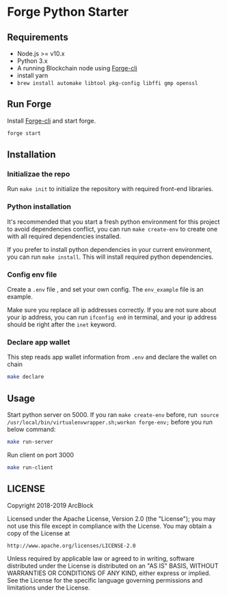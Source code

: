 # Forge Python Starter

## Requirements

- Node.js >= v10.x
- Python 3.x
- A running Blockchain node using [Forge-cli](https://docs.arcblock.io/forge/latest/tools/forge_cli.html)
- install yarn
- `brew install automake libtool pkg-config libffi gmp openssl`

## Run Forge
Install [Forge-cli](https://docs.arcblock.io/forge/latest/tools/forge_cli.html) and start forge.
```bash
forge start
```

## Installation

### Initializae the repo

Run `make init` to initialize the repository with required front-end libraries.

### Python installation

It's recommended that you start a fresh python environment for this project to avoid dependencies conflict, you can run `make create-env` to create one with all required dependencies installed.

If you prefer to install python dependencies in your current environment, you can run `make install`. This will install required python dependencies.

### Config env file

Create a `.env` file , and set your own config. The `env_example` file is an example.

Make sure you replace all ip addresses correctly. If you are not sure about your ip address, you can run `ifconfig en0` in terminal, and your ip address should be right after the `inet` keyword.

### Declare app wallet

This step reads app wallet information from `.env` and declare the wallet on chain

```bash
make declare
```

## Usage

Start python server on 5000. If you ran `make create-env` before, run` source /usr/local/bin/virtualenvwrapper.sh;workon forge-env;` before you run below command:

```bash
make run-server
```

Run client on port 3000

```bash
make run-client
```

## LICENSE

Copyright 2018-2019 ArcBlock

Licensed under the Apache License, Version 2.0 (the "License");
you may not use this file except in compliance with the License.
You may obtain a copy of the License at

    http://www.apache.org/licenses/LICENSE-2.0

Unless required by applicable law or agreed to in writing, software
distributed under the License is distributed on an "AS IS" BASIS,
WITHOUT WARRANTIES OR CONDITIONS OF ANY KIND, either express or implied.
See the License for the specific language governing permissions and
limitations under the License.
